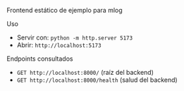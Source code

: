 Frontend estático de ejemplo para mlog

Uso
- Servir con: `python -m http.server 5173`
- Abrir: `http://localhost:5173`

Endpoints consultados
- `GET http://localhost:8000/` (raíz del backend)
- `GET http://localhost:8000/health` (salud del backend)

